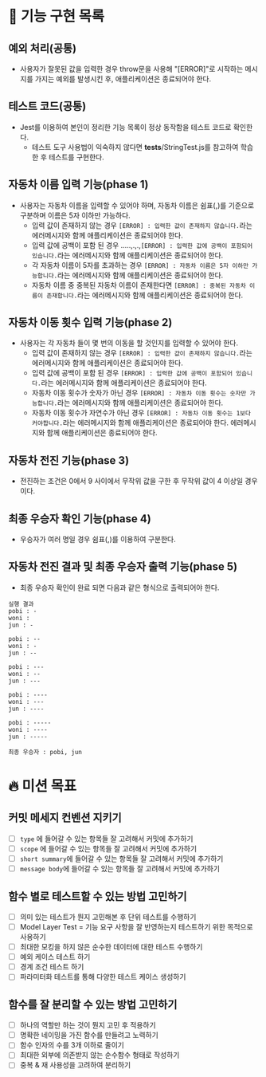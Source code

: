 # 🎯 기능 구현 목록

## 예외 처리(공통)

- 사용자가 잘못된 값을 입력한 경우 throw문을 사용해 "[ERROR]"로 시작하는 메시지를 가지는 예외를 발생시킨 후, 애플리케이션은 종료되어야 한다.

## 테스트 코드(공통)

- Jest를 이용하여 본인이 정리한 기능 목록이 정상 동작함을 테스트 코드로 확인한다.
  - 테스트 도구 사용법이 익숙하지 않다면 **tests**/StringTest.js를 참고하여 학습한 후 테스트를 구현한다.

## 자동차 이름 입력 기능(phase 1)

- 사용자는 자동차 이름을 입력할 수 있어야 하며, 자동차 이름은 쉼표(,)를 기준으로 구분하며 이름은 5자 이하만 가능하다.
  - 입력 값이 존재하지 않는 경우 `[ERROR] : 입력한 걊이 존재하지 않습니다.`라는 에러메시지와 함께 애플리케이션은 종료되어야 한다.
  - 입력 값에 공백이 포함 된 경우 .....,.,.,`[ERROR] : 입력한 값에 공백이 포함되어 있습니다.`라는 에러메시지와 함께 애플리케이션은 종료되어야 한다.
  - 각 자동차 이름이 5자를 초과하는 경우 `[ERROR] : 자동차 이름은 5자 이하만 가능합니다.`라는 에러메시지와 함께 애플리케이션은 종료되어야 한다.
  - 자동차 이름 중 중복된 자동차 이름이 존재한다면 `[ERROR] : 중복된 자동차 이름이 존재합니다.`라는 에러메시지와 함께 애플리케이션은 종료되어야 한다.

## 자동차 이동 횟수 입력 기능(phase 2)

- 사용자는 각 자동차 들이 몇 번의 이동을 할 것인지를 입력할 수 있어야 한다.
  - 입력 값이 존재하지 않는 경우 `[ERROR] : 입력한 걊이 존재하지 않습니다.`라는 에러메시지와 함께 애플리케이션은 종료되어야 한다.
  - 입력 값에 공백이 포함 된 경우 `[ERROR] : 입력한 값에 공백이 포함되어 있습니다.`라는 에러메시지와 함께 애플리케이션은 종료되어야 한다.
  - 자동차 이동 횟수가 숫자가 아닌 경우 `[ERROR] : 자동차 이동 횟수는 숫자만 가능합니다.`라는
    에러메시지와 함께 애플리케이션은 종료되어야 한다.
  - 자동차 이동 횟수가 자연수가 아닌 경우 `[ERROR] : 자동차 이동 횟수는 1보다 커야합니다.`라는 에러메시지와 함께 애플리케이션은 종료되어야 한다.
    에러메시지와 함께 애플리케이션은 종료되어야 한다.

## 자동차 전진 기능(phase 3)

- 전진하는 조건은 0에서 9 사이에서 무작위 값을 구한 후 무작위 값이 4 이상일 경우이다.

## 최종 우승자 확인 기능(phase 4)

- 우승자가 여러 명일 경우 쉼표(,)를 이용하여 구분한다.

## 자동차 전진 결과 및 최종 우승자 출력 기능(phase 5)

- 최종 우승자 확인이 완료 되면 다음과 같은 형식으로 출력되어야 한다.

```plain text
실행 결과
pobi : -
woni :
jun : -

pobi : --
woni : -
jun : --

pobi : ---
woni : --
jun : ---

pobi : ----
woni : ---
jun : ----

pobi : -----
woni : ----
jun : -----

최종 우승자 : pobi, jun
```

# 🔥 미션 목표

## 커밋 메세지 컨벤션 지키기

- [ ] `type` 에 들어갈 수 있는 항목들 잘 고려해서 커밋에 추가하기
- [ ] `scope` 에 들어갈 수 있는 항목들 잘 고려해서 커밋에 추가하기
- [ ] `short summary`에 들어갈 수 있는 항목들 잘 고려해서 커밋에 추가하기
- [ ] `message body`에 들어갈 수 있는 항목들 잘 고려해서 커밋에 추가하기

## 함수 별로 테스트할 수 있는 방법 고민하기

- [ ] 의미 있는 테스트가 뭔지 고민해본 후 단위 테스트를 수행하기
- [ ] Model Layer Test = 기능 요구 사항을 잘 반영하는지 테스트하기 위한 목적으로 사용하기
- [ ] 최대한 모킹을 하지 않은 순수한 데이터에 대한 테스트 수행하기
- [ ] 예외 케이스 테스트 하기
- [ ] 경계 조건 테스트 하기
- [ ] 파라미터화 테스트를 통해 다양한 테스트 케이스 생성하기

## 함수를 잘 분리할 수 있는 방법 고민하기

- [ ] 하나의 역할만 하는 것이 뭔지 고민 후 적용하기
- [ ] 명확한 네이밍을 가진 함수를 만들려고 노력하기
- [ ] 함수 인자의 수를 3개 이하로 줄이기
- [ ] 최대한 외부에 의존받지 않는 순수함수 형태로 작성하기
- [ ] 중복 & 재 사용성을 고려하여 분리하기
